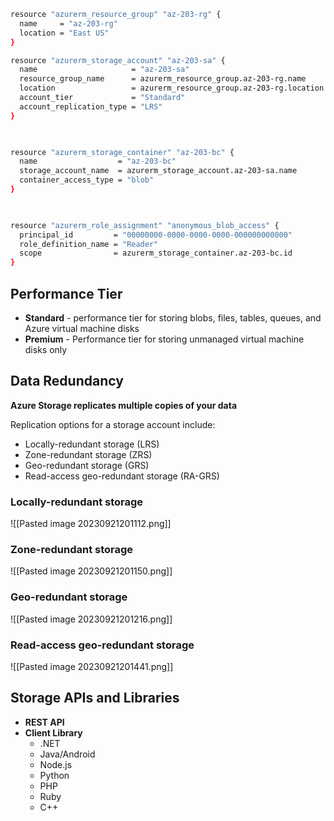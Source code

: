 ```bash
resource "azurerm_resource_group" "az-203-rg" {
  name     = "az-203-rg"
  location = "East US"
}

resource "azurerm_storage_account" "az-203-sa" {
  name                     = "az-203-sa"
  resource_group_name      = azurerm_resource_group.az-203-rg.name
  location                 = azurerm_resource_group.az-203-rg.location
  account_tier             = "Standard"
  account_replication_type = "LRS"
}

  

resource "azurerm_storage_container" "az-203-bc" {
  name                  = "az-203-bc"
  storage_account_name  = azurerm_storage_account.az-203-sa.name
  container_access_type = "blob"
}

  

resource "azurerm_role_assignment" "anonymous_blob_access" {
  principal_id         = "00000000-0000-0000-0000-000000000000"
  role_definition_name = "Reader"
  scope                = azurerm_storage_container.az-203-bc.id
}
```
## Performance Tier

- **Standard** - performance tier for storing blobs, files, tables, queues, and Azure virtual machine disks
- **Premium** - Performance tier for storing unmanaged virtual machine disks only
## Data Redundancy

**Azure Storage replicates multiple copies of your data**

Replication options for a storage account include:
- Locally-redundant storage (LRS)
- Zone-redundant storage (ZRS)
- Geo-redundant storage (GRS)
- Read-access geo-redundant storage (RA-GRS)

### Locally-redundant storage 
![[Pasted image 20230921201112.png]]

### Zone-redundant storage
![[Pasted image 20230921201150.png]]

### Geo-redundant storage
![[Pasted image 20230921201216.png]]

### Read-access geo-redundant storage
![[Pasted image 20230921201441.png]]

## Storage APIs and Libraries

- **REST API**
- **Client Library**
	-  .NET
	-  Java/Android
	-  Node.js
	-  Python
	-  PHP
	-  Ruby
	-  C++

